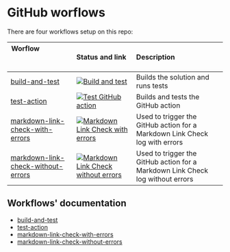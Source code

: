 # GitHub worflows

There are four workflows setup on this repo:

<!-- the &nbsp; is a trick to expand the width of the table column. You add as many &nbsp; as required to get the width you want. -->
| Worflow &nbsp; &nbsp; &nbsp; &nbsp; &nbsp; &nbsp; &nbsp; &nbsp; &nbsp; &nbsp; &nbsp; &nbsp; &nbsp; &nbsp; &nbsp; &nbsp; &nbsp; &nbsp; &nbsp; &nbsp; &nbsp; &nbsp; &nbsp; &nbsp; &nbsp; &nbsp; &nbsp; &nbsp; &nbsp; &nbsp; | Status and link                                                                                                                                                                                                                                                                                   | Description                                                                    |
| --------------------------------------------------------------------------------------------------------- | :------------------------------------------------------------------------------------------------------------------------------------------------------------------------------------------------------------------------------------------------------------------------------------------------ | :----------------------------------------------------------------------------- |
| [build-and-test](/.github/workflows/build-test.yml)                                                       | [![Build and test](https://github.com/edumserrano/markdown-link-check-log-parser/actions/workflows/build-test.yml/badge.svg)](https://github.com/edumserrano/markdown-link-check-log-parser/actions/workflows/build-test.yml)                                                                     | Builds the solution and runs tests                                             |
| [test-action](/.github/workflows/test-action.yml)                                                         | [![Test GitHub action](https://github.com/edumserrano/markdown-link-check-log-parser/actions/workflows/test-action.yml/badge.svg)](https://github.com/edumserrano/markdown-link-check-log-parser/actions/workflows/test-action.yml)                                                               | Builds and tests the GitHub action                                             |
| [markdown-link-check-with-errors](/.github/workflows/markdown-link-check-with-errors.yml)                 | [![Markdown Link Check with errors](https://github.com/edumserrano/markdown-link-check-log-parser/actions/workflows/markdown-link-check-with-errors.yml/badge.svg)](https://github.com/edumserrano/markdown-link-check-log-parser/actions/workflows/markdown-link-check-with-errors.yml)          | Used to trigger the GitHub action for a Markdown Link Check log with errors    |
| [markdown-link-check-without-errors](/.github/workflows/markdown-link-check-without-errors.yml)           | [![Markdown Link Check without errors](https://github.com/edumserrano/markdown-link-check-log-parser/actions/workflows/markdown-link-check-without-errors.yml/badge.svg)](https://github.com/edumserrano/markdown-link-check-log-parser/actions/workflows/markdown-link-check-without-errors.yml) | Used to trigger the GitHub action for a Markdown Link Check log without errors |

## Workflows' documentation

- [build-and-test](/docs/dev-notes/workflows/build-and-test-workflow.md)
- [test-action](/docs/dev-notes/workflows/test-action-workflow.md)
- [markdown-link-check-with-errors](/docs/dev-notes/workflows/markdown-link-check-with-errors-workflow.md)
- [markdown-link-check-without-errors](/docs/dev-notes/workflows/markdown-link-check-without-errors-workflow.md)
